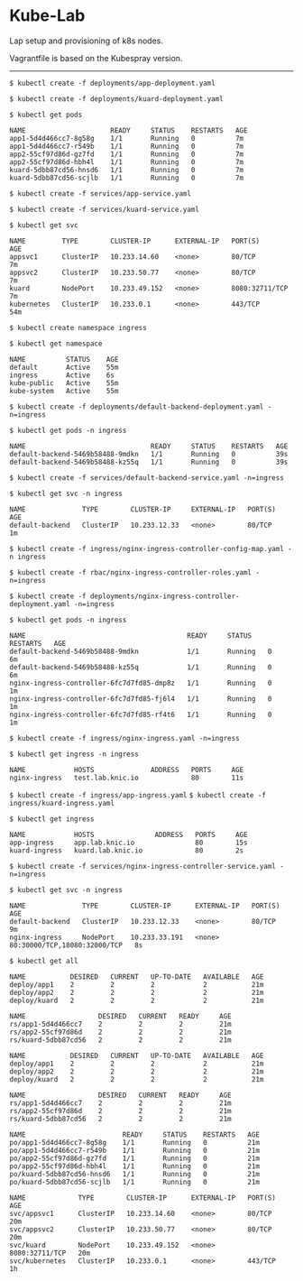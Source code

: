 # Kube-Lab

Lap setup and provisioning of k8s nodes.

Vagrantfile is based on the Kubespray version.

---

`$ kubectl create -f deployments/app-deployment.yaml`

`$ kubectl create -f deployments/kuard-deployment.yaml`

`$ kubectl get pods`
```
NAME                     READY     STATUS    RESTARTS   AGE
app1-5d4d466cc7-8g58g    1/1       Running   0          7m
app1-5d4d466cc7-r549b    1/1       Running   0          7m
app2-55cf97d86d-gz7fd    1/1       Running   0          7m
app2-55cf97d86d-hbh4l    1/1       Running   0          7m
kuard-5dbb87cd56-hnsd6   1/1       Running   0          7m
kuard-5dbb87cd56-scjlb   1/1       Running   0          7m
```

`$ kubectl create -f services/app-service.yaml`

`$ kubectl create -f services/kuard-service.yaml`

`$ kubectl get svc`
```
NAME         TYPE        CLUSTER-IP      EXTERNAL-IP   PORT(S)          AGE
appsvc1      ClusterIP   10.233.14.60    <none>        80/TCP           7m
appsvc2      ClusterIP   10.233.50.77    <none>        80/TCP           7m
kuard        NodePort    10.233.49.152   <none>        8080:32711/TCP   7m
kubernetes   ClusterIP   10.233.0.1      <none>        443/TCP          54m
```

`$ kubectl create namespace ingress`

`$ kubectl get namespace`
```
NAME          STATUS    AGE
default       Active    55m
ingress       Active    6s
kube-public   Active    55m
kube-system   Active    55m
```

`$ kubectl create -f deployments/default-backend-deployment.yaml -n=ingress`

`$ kubectl get pods -n ingress`
```
NAME                               READY     STATUS    RESTARTS   AGE
default-backend-5469b58488-9mdkn   1/1       Running   0          39s
default-backend-5469b58488-kz55q   1/1       Running   0          39s
```

`$ kubectl create -f services/default-backend-service.yaml -n=ingress`

`$ kubectl get svc -n ingress`
```
NAME              TYPE        CLUSTER-IP     EXTERNAL-IP   PORT(S)   AGE
default-backend   ClusterIP   10.233.12.33   <none>        80/TCP    1m
```

`$ kubectl create -f ingress/nginx-ingress-controller-config-map.yaml -n ingress`

`$ kubectl create -f rbac/nginx-ingress-controller-roles.yaml -n=ingress`

`$ kubectl create -f deployments/nginx-ingress-controller-deployment.yaml -n=ingress`

`$ kubectl get pods -n ingress`
```
NAME                                        READY     STATUS    RESTARTS   AGE
default-backend-5469b58488-9mdkn            1/1       Running   0          6m
default-backend-5469b58488-kz55q            1/1       Running   0          6m
nginx-ingress-controller-6fc7d7fd85-dmp8z   1/1       Running   0          1m
nginx-ingress-controller-6fc7d7fd85-fj6l4   1/1       Running   0          1m
nginx-ingress-controller-6fc7d7fd85-rf4t6   1/1       Running   0          1m
```

`$ kubectl create -f ingress/nginx-ingress.yaml -n=ingress`

`$ kubectl get ingress -n ingress`
```
NAME            HOSTS              ADDRESS   PORTS     AGE
nginx-ingress   test.lab.knic.io             80        11s
```

`$ kubectl create -f ingress/app-ingress.yaml`
`$ kubectl create -f ingress/kuard-ingress.yaml`

`$ kubectl get ingress`
```
NAME            HOSTS               ADDRESS   PORTS     AGE
app-ingress     app.lab.knic.io               80        15s
kuard-ingress   kuard.lab.knic.io             80        2s
```


`$ kubectl create -f services/nginx-ingress-controller-service.yaml -n=ingress`

`$ kubectl get svc -n ingress`
```
NAME              TYPE        CLUSTER-IP      EXTERNAL-IP   PORT(S)                        AGE
default-backend   ClusterIP   10.233.12.33    <none>        80/TCP                         9m
nginx-ingress     NodePort    10.233.33.191   <none>        80:30000/TCP,18080:32000/TCP   8s
```


`$ kubectl get all`

```
NAME           DESIRED   CURRENT   UP-TO-DATE   AVAILABLE   AGE
deploy/app1    2         2         2            2           21m
deploy/app2    2         2         2            2           21m
deploy/kuard   2         2         2            2           21m

NAME                  DESIRED   CURRENT   READY     AGE
rs/app1-5d4d466cc7    2         2         2         21m
rs/app2-55cf97d86d    2         2         2         21m
rs/kuard-5dbb87cd56   2         2         2         21m

NAME           DESIRED   CURRENT   UP-TO-DATE   AVAILABLE   AGE
deploy/app1    2         2         2            2           21m
deploy/app2    2         2         2            2           21m
deploy/kuard   2         2         2            2           21m

NAME                  DESIRED   CURRENT   READY     AGE
rs/app1-5d4d466cc7    2         2         2         21m
rs/app2-55cf97d86d    2         2         2         21m
rs/kuard-5dbb87cd56   2         2         2         21m

NAME                        READY     STATUS    RESTARTS   AGE
po/app1-5d4d466cc7-8g58g    1/1       Running   0          21m
po/app1-5d4d466cc7-r549b    1/1       Running   0          21m
po/app2-55cf97d86d-gz7fd    1/1       Running   0          21m
po/app2-55cf97d86d-hbh4l    1/1       Running   0          21m
po/kuard-5dbb87cd56-hnsd6   1/1       Running   0          21m
po/kuard-5dbb87cd56-scjlb   1/1       Running   0          21m

NAME             TYPE        CLUSTER-IP      EXTERNAL-IP   PORT(S)          AGE
svc/appsvc1      ClusterIP   10.233.14.60    <none>        80/TCP           20m
svc/appsvc2      ClusterIP   10.233.50.77    <none>        80/TCP           20m
svc/kuard        NodePort    10.233.49.152   <none>        8080:32711/TCP   20m
svc/kubernetes   ClusterIP   10.233.0.1      <none>        443/TCP          1h
```